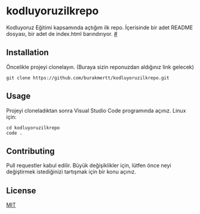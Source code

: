 # kodluyoruzilkrepo
Kodluyoruz Eğitimi kapsamında açtığım ilk repo. İçerisinde bir adet README dosyası, bir adet de index.html barındırıyor.
[#](https://github.com/burakmertt/kodluyoruzilkrepo/blob/main/kodluyoruzilkrepopng.png)

## Installation
Öncelikle projeyi clonelayın. (Buraya sizin reponuzdan aldığınız link gelecek)

`git clone https://github.com/burakmertt/kodluyoruzilkrepo.git`

## Usage
Projeyi cloneladıktan sonra Visual Studio Code programında açınız.
Linux için:

```
cd kodluyoruzilkrepo
code .
```

## Contributing
Pull requestler kabul edilir. Büyük değişiklikler için, lütfen önce neyi değiştirmek istediğinizi tartışmak için bir konu açınız.

## License
[MIT](https://choosealicense.com/licenses/mit/)


